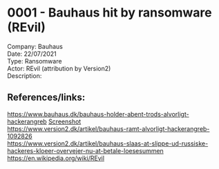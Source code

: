# 0001 - Bauhaus hit by ransomware (REvil)  
Company: Bauhaus  
Date: 22/07/2021  
Type: Ransomware  
Actor: REvil (attribution by Version2)  
Description:

## References/links:  
https://www.bauhaus.dk/bauhaus-holder-abent-trods-alvorligt-hackerangreb [Screenshot]()  
https://www.version2.dk/artikel/bauhaus-ramt-alvorligt-hackerangreb-1092826  
https://www.version2.dk/artikel/bauhaus-slaas-at-slippe-ud-russiske-hackeres-kloeer-overvejer-nu-at-betale-loesesummen  
https://en.wikipedia.org/wiki/REvil  
